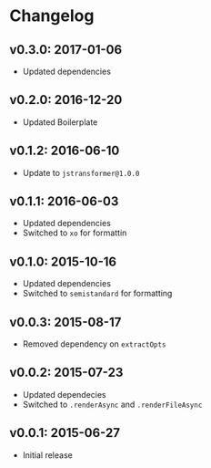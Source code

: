 # Changelog

## v0.3.0: 2017-01-06

- Updated dependencies

## v0.2.0: 2016-12-20

- Updated Boilerplate

## v0.1.2: 2016-06-10

- Update to `jstransformer@1.0.0`

## v0.1.1: 2016-06-03

- Updated dependencies
- Switched to `xo` for formattin

## v0.1.0: 2015-10-16

- Updated dependencies
- Switched to `semistandard` for formatting

## v0.0.3: 2015-08-17

- Removed dependency on `extractOpts`

## v0.0.2: 2015-07-23

- Updated dependecies
- Switched to `.renderAsync` and `.renderFileAsync`

## v0.0.1: 2015-06-27

- Initial release
